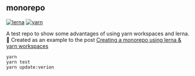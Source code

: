 ## monorepo

[![lerna](https://img.shields.io/badge/tutorial-lerna-yellowgreen.svg)](https://lernajs.io/)
[![yarn](https://img.shields.io/badge/yarn-workspaces-blue.svg)](https://yarnpkg.com/)

A test repo to show some advantages of using yarn workspaces and lerna. 👻
Created as an example to the post [Creating a monorepo using lerna & yarn workspaces](https://habr.com/ru/post/448766/)

```
yarn
yarn test
yarn update:verion
```
